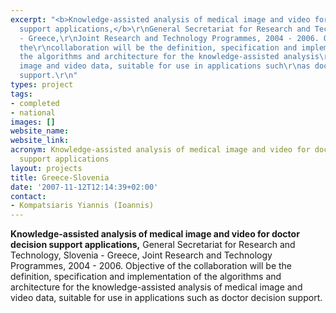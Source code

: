 ```yaml
---
excerpt: "<b>Knowledge-assisted analysis of medical image and video for doctor decision
  support applications,</b>\r\nGeneral Secretariat for Research and Technology, Slovenia
  - Greece,\r\nJoint Research and Technology Programmes, 2004 - 2006. Objective of
  the\r\ncollaboration will be the definition, specification and implementation\r\nof
  the algorithms and architecture for the knowledge-assisted analysis\r\nof medical
  image and video data, suitable for use in applications such\r\nas doctor decision
  support.\r\n"
types: project
tags:
- completed
- national
images: []
website_name:
website_link:
acronym: Knowledge-assisted analysis of medical image and video for doctor decision
  support applications
layout: projects
title: Greece-Slovenia
date: '2007-11-12T12:14:39+02:00'
contact: 
- Kompatsiaris Yiannis (Ioannis)
---
```

<b>Knowledge-assisted analysis of medical image and video for doctor decision support applications,</b>
General Secretariat for Research and Technology, Slovenia - Greece,
Joint Research and Technology Programmes, 2004 - 2006. Objective of the
collaboration will be the definition, specification and implementation
of the algorithms and architecture for the knowledge-assisted analysis
of medical image and video data, suitable for use in applications such
as doctor decision support.

